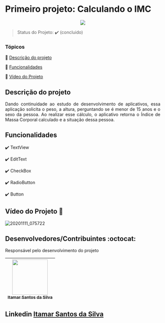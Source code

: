 <h1>Primeiro projeto: Calculando o IMC</h1> 

<p align="center">
  <img src="https://img.shields.io/static/v1?label=Java&message=java&color=yellow&style=for-the-badge&logo=Java"/>
</p>

> Status do Projeto: :heavy_check_mark: (concluido)

### Tópicos 

:small_blue_diamond: [Descrição do projeto](#descrição-do-projeto)

:small_blue_diamond: [Funcionalidades](#funcionalidades)

:small_blue_diamond: [Vídeo do Projeto](#video-do-projeto)

## Descrição do projeto 

<p align="justify">
  Dando continuidade ao estudo de desenvolvimento de aplicativos, essa aplicação solicita o peso, a altura, perguntando se é menor de 15 anos e o sexo da pessoa. Ao realizar esse cálculo, o aplicativo retorna o Índice de Massa Corporal calculado e a situação dessa pessoa.
</p>

## Funcionalidades

:heavy_check_mark: TextView

:heavy_check_mark: EditText

:heavy_check_mark: CheckBox

:heavy_check_mark: RadioButton

:heavy_check_mark: Button

## Vídeo do Projeto :dash:

![20201111_075722](https://user-images.githubusercontent.com/54650669/98806393-e91fc600-23f7-11eb-98eb-ed5d944295db.gif)


## Desenvolvedores/Contribuintes :octocat:

Responsável pelo desenvolvimento do projeto

| [<img src="https://avatars0.githubusercontent.com/u/54650669?s=460&u=256c0c28b9d5560d21d734ceedb09439a7521cc2&v=4" width=115><br><sub>Itamar Santos da Silva</sub>](https://github.com/itamar1986) |
| :---: |

## Linkedin <a href="https://www.linkedin.com/in/itamar-santos-da-silva-463b0a176" target="_blank"> Itamar Santos da Silva</a>


